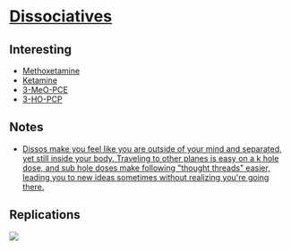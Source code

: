 # [Dissociatives](https://psychonautwiki.org/w/index.php?title=Dissociative)

## Interesting

- [Methoxetamine](https://psychonautwiki.org/w/index.php?title=Methoxetamine)
- [Ketamine](https://psychonautwiki.org/wiki/Ketamine)
- [3-MeO-PCE](https://psychonautwiki.org/wiki/3-MeO-PCE)
- [3-HO-PCP](https://psychonautwiki.org/wiki/3-HO-PCP)

## Notes

- [Dissos make you feel like you are outside of your mind and separated, yet still inside your body. Traveling to other planes is easy on a k hole dose, and sub hole doses make following "thought threads" easier, leading you to new ideas sometimes without realizing you're going there.](https://www.reddit.com/r/Psychonaut/comments/82olpw/difference_between_ketamine_and_shrooms_or/)

## Replications

![](http://1.bp.blogspot.com/_evYiKT_FCLo/TKT2kPYrhNI/AAAAAAAABL8/MMmEM56mVEM/s1600/Cartesian_TheaterW.jpg)
